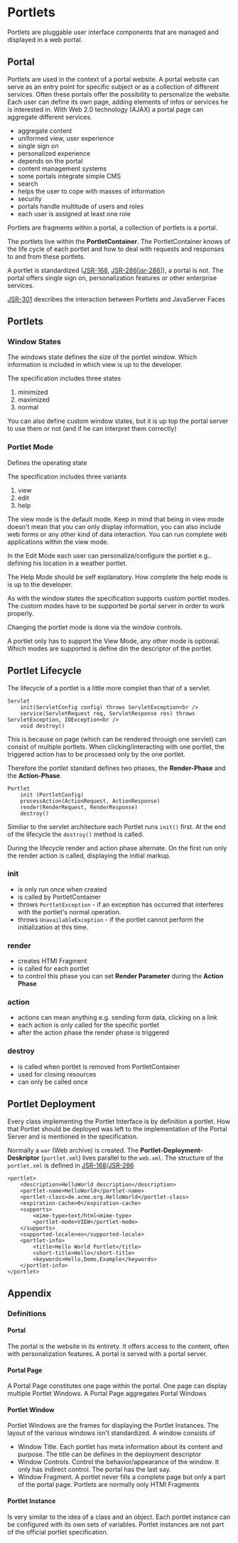 # Portlets

Portlets are pluggable user interface components that are managed and displayed in a web portal.

## Portal

Portlets are used in the context of a portal website. A portal website can serve as an entry point for specific subject or as a collection of different services. Often these portals offer the possibility to personalize the website. Each user can define its own page, adding elements of infos or services he is interested in. With Web 2.0 technology (AJAX) a portal page can aggregate different services.

- aggregate content
 - uniformed view, user experience
 - single sign on
- personalized experience
 - depends on the portal 
- content management systems
 - some portals integrate simple CMS
- search
 - helps the user to cope with masses of information
- security
 - portals handle multitude of users and roles
 - each user is assigned at least one role

Portlets are fragments within a portal, a collection of portlets is a portal.

The portlets live within the **PortletContainer**. The PortletContainer knows of the life cycle of each portlet and how to deal with requests and responses to and from these portlets.

A portlet is standardized ([JSR-168][jsr-168], [JSR-286][[jsr-286]]), a portal is not. The portal offers single sign on, personalization features or other enterprise services.

[JSR-301][jsr-301] describes the interaction between Portlets and JavaServer Faces

## Portlets

### Window States

The windows state defines the size of the portlet window. Which information is included in which view is up to the developer.

The specification includes three states

1. minimized
2. maximized
3. normal

You can also define custom window states, but it is up top the portal server to use them or not (and if he can interpret them correctly)

### Portlet Mode

Defines the operating state

The specification includes three variants

1. view
2. edit
3. help

The view mode is the default mode. Keep in mind that being in view mode doesn't mean that you can only display information, you can also include web forms or any other kind of data interaction. You can run complete web applications within the view mode.

In the Edit Mode each user can personalize/configure the portlet e.g.. defining his location in a weather portlet.

The Help Mode should be self explanatory. How complete the help mode is is up to the developer.

As with the window states the specification supports custom portlet modes. The custom modes have to be supported be portal server in order to work properly.

Changing the portlet mode is done via the window controls.

A portlet only has to support the View Mode, any other mode is optional. Which modes are supported is define din the descriptor of the portlet.

## Portlet Lifecycle

The lifecycle of a portlet is a little more complet than that of a servlet. 

	Servlet
		init(ServletConfig config) throws ServletException<br />
		service(ServletRequest req, ServletResponse res) throws ServletException, IOException<br />
		void destroy()

This is because on page (which can be rendered throuigh one servlet) can consist of multiple portlets. When clicking/interacting with one portlet, the triggered action has to be processed only by the one portlet.

Therefore the portlet standard defines two phases, the **Render-Phase** and the **Action-Phase**.  

	Portlet  
		init (PortletConfig)
		processAction(ActionRequest, ActionResponse)
		render(RenderRequest, RenderResponse)
		destroy()
		
Similiar to the servlet architecture each Portlet runs `init()` first. At the end of the lifecycle the `destroy()` method is called.

During the lifecycle render and action phase alternate. On the first run only the render action is called, displaying the initial markup.

### init

- is only run once when created
- is called by PortletContainer
- throws `PortletException` - if an exception has occurred that interferes with the portlet's normal operation.
- throws `UnavailableException` - if the portlet cannot perform the initialization at this time.

### render

- creates HTMl Fragment
- is called for each portlet
- to control this phase you can set **Render Parameter** during the __Action  Phase__

### action

- actions can mean anything e.g. sending form data, clicking on a link
- each action is only called for the specific portlet
- after the action phase the render phase is triggered

### destroy

- is called when portlet is removed from PortletContainer
- used for closing resources
- can only be called once

## Portlet Deployment

Every class implementing the Portlet Interface is by definition a portlet. How that Portlet should be deployed was left to the implementation of the Portal Server and is mentioned in the specification.

Normally a `war` (Web archive) is created. The **Portlet-Deployment-Deskriptor** (`portlet.xml`) lives parallel to the `web.xml`. The structure of the `portlet.xml` is defined in [JSR-168][jsr-168]/[JSR-286][jsr-286]

	<portlet>
		<description>HelloWorld description</description>
		<portlet-name>HelloWorld</portlet-name>
		<portlet-class>de.acme.org.HelloWorld</portlet-class>
		<expiration-cache>0</expiration-cache>
		<supports>
			<mime-type>text/html<mime-type>
			<portlet-mode>VIEW</portlet-mode>
		</supports>
		<supported-locale>en</supported-locale>
		<portlet-info>
			<title>Hello World Portlet</title>
			<short-title>Hello</short-title>
			<keywords>Hello,Demo,Example</keywords>
		</portlet-info>
	</portlet>

## Appendix

### Definitions

#### Portal

The portal is the website in its entirety. It offers access to the content, often with personalization features. A portal is served with a portal server.

#### Portal Page

A Portal Page constitutes one page within the portal. One page can display multiple Portlet Windows. A Portal Page aggregates Portal Windows

#### Portlet Window

Portlet Windows are the frames for displaying the Portlet Instances. The layout of the various windows isn't standardized. A window consists of

- Window Title. Each portlet has meta information about its content and purpose. The title can be defines in the deployment descriptor
- Window Controls. Control the behavior/appearance of the window. It only has indirect control. The portal has the last say.
- Window Fragment. A portlet never fills a complete page but  only a part of the portal page. Portlets are normally only HTMl Fragments

#### Portlet Instance

Is very similar to the idea of a class and an object. Each portlet instance can be configured with its own sets of variables. Portlet instances are not part of the official portlet specification.

[jsr-168]: http://jcp.org/en/jsr/detail?id=168
[jsr-286]: http://jcp.org/en/jsr/detail?id=286
[jsr-301]: http://jcp.org/en/jsr/detail?id=301